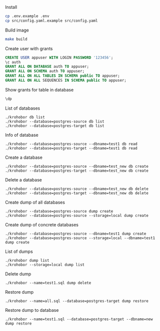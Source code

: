 Install

```sh
cp .env.example .env
cp src/config.yaml.example src/config.yaml
```

Build image
```sh
make build
```

Create user with grants
```sql
CREATE USER appuser WITH LOGIN PASSWORD '123456';
\c auth
GRANT ALL ON DATABASE auth TO appuser;
GRANT ALL ON SCHEMA auth TO appuser;
GRANT ALL ON ALL TABLES IN SCHEMA public TO appuser;
GRANT ALL ON ALL SEQUENCES IN SCHEMA public TO appuser;
```

Show grants for table in database
```sql
\dp
```

List of databases
```env
./krohobor db list
./krohobor --database=postgres-source db list
./krohobor --database=postgres-target db list
```

Info of database
```env
./krohobor --database=postgres-source --dbname=test1 db read
./krohobor --database=postgres-target --dbname=test1 db read
```

Create a database
```env
./krohobor --database=postgres-source --dbname=test_new db create
./krohobor --database=postgres-target --dbname=test_new db create
```

Delete a database
```env
./krohobor --database=postgres-source --dbname=test_new db delete
./krohobor --database=postgres-target --dbname=test_new db delete
```

Create dump of all databases
```env
./krohobor --database=postgres-source dump create
./krohobor --database=postgres-source --storage=local dump create
```

Create dump of concrete databases
```env
./krohobor --database=postgres-source --dbname=test1 dump create
./krohobor --database=postgres-source --storage=local --dbname=test1 dump create
```

List of dumps
```env
./krohobor dump list
./krohobor --storage=local dump list
```

Delete dump
```env
./krohobor --name=test1.sql dump delete
```

Restore dump
```env
./krohobor --name=all.sql --database=postgres-target dump restore
```

Restore dump to database
```env
./krohobor --name=test1.sql --database=postgres-target --dbname=new dump restore
```
